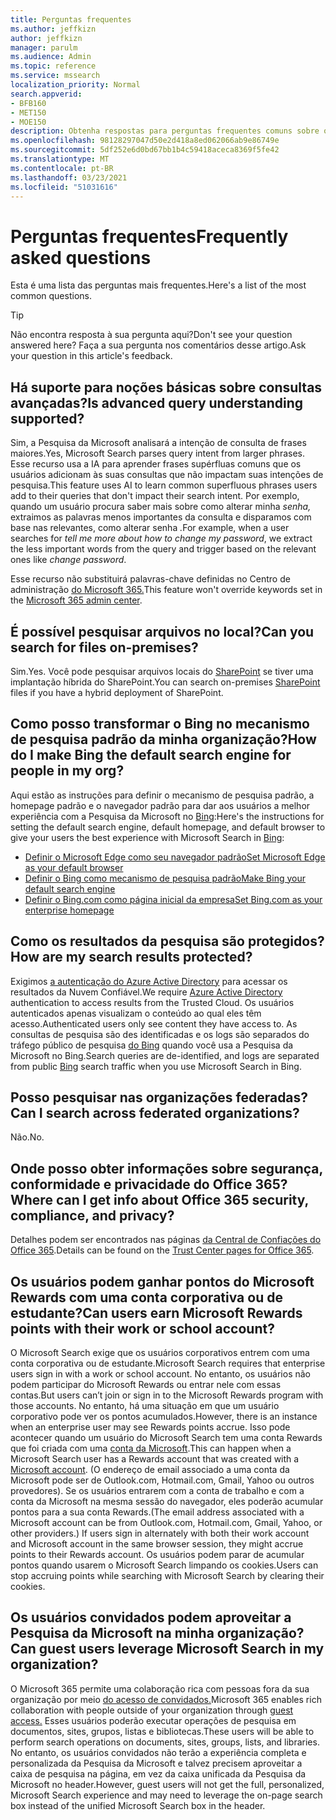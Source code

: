 ```yaml
---
title: Perguntas frequentes
ms.author: jeffkizn
author: jeffkizn
manager: parulm
ms.audience: Admin
ms.topic: reference
ms.service: mssearch
localization_priority: Normal
search.appverid:
- BFB160
- MET150
- MOE150
description: Obtenha respostas para perguntas frequentes comuns sobre o Enterprise Search e a Pesquisa da Microsoft
ms.openlocfilehash: 98128297047d50e2d418a8ed062066ab9e86749e
ms.sourcegitcommit: 5df252e6d0bd67bb1b4c59418aceca8369f5fe42
ms.translationtype: MT
ms.contentlocale: pt-BR
ms.lasthandoff: 03/23/2021
ms.locfileid: "51031616"
---
```

<!-- markdownlint-disable no-trailing-punctuation -->
# <a name="frequently-asked-questions"></a><span data-ttu-id="9a767-103">Perguntas frequentes</span><span class="sxs-lookup"><span data-stu-id="9a767-103">Frequently asked questions</span></span>

<span data-ttu-id="9a767-104">Esta é uma lista das perguntas mais frequentes.</span><span class="sxs-lookup"><span data-stu-id="9a767-104">Here's a list of the most common questions.</span></span>

> [!TIP]
> <span data-ttu-id="9a767-105">Não encontra resposta à sua pergunta aqui?</span><span class="sxs-lookup"><span data-stu-id="9a767-105">Don't see your question answered here?</span></span> <span data-ttu-id="9a767-106">Faça a sua pergunta nos comentários desse artigo.</span><span class="sxs-lookup"><span data-stu-id="9a767-106">Ask your question in this article's feedback.</span></span>

## <a name="is-advanced-query-understanding-supported"></a><span data-ttu-id="9a767-107">Há suporte para noções básicas sobre consultas avançadas?</span><span class="sxs-lookup"><span data-stu-id="9a767-107">Is advanced query understanding supported?</span></span>

<span data-ttu-id="9a767-108">Sim, a Pesquisa da Microsoft analisará a intenção de consulta de frases maiores.</span><span class="sxs-lookup"><span data-stu-id="9a767-108">Yes, Microsoft Search parses query intent from larger phrases.</span></span> <span data-ttu-id="9a767-109">Esse recurso usa a IA para aprender frases supérfluas comuns que os usuários adicionam às suas consultas que não impactam suas intenções de pesquisa.</span><span class="sxs-lookup"><span data-stu-id="9a767-109">This feature uses AI to learn common superfluous phrases users add to their queries that don't impact their search intent.</span></span> <span data-ttu-id="9a767-110">Por exemplo, quando um usuário procura saber mais sobre como alterar minha *senha,* extraimos as palavras menos importantes da consulta e disparamos com base nas relevantes, como alterar senha *.*</span><span class="sxs-lookup"><span data-stu-id="9a767-110">For example, when a user searches for *tell me more about how to change my password*, we extract the less important words from the query and trigger based on the relevant ones like *change password*.</span></span>
  
<span data-ttu-id="9a767-111">Esse recurso não substituirá palavras-chave definidas no Centro de administração [do Microsoft 365.](https://admin.microsoft.com)</span><span class="sxs-lookup"><span data-stu-id="9a767-111">This feature won't override keywords set in the [Microsoft 365 admin center](https://admin.microsoft.com).</span></span>
  
## <a name="can-you-search-for-files-on-premises"></a><span data-ttu-id="9a767-112">É possível pesquisar arquivos no local?</span><span class="sxs-lookup"><span data-stu-id="9a767-112">Can you search for files on-premises?</span></span>

<span data-ttu-id="9a767-113">Sim.</span><span class="sxs-lookup"><span data-stu-id="9a767-113">Yes.</span></span> <span data-ttu-id="9a767-114">Você pode pesquisar arquivos locais do [SharePoint](http://sharepoint.com/) se tiver uma implantação híbrida do SharePoint.</span><span class="sxs-lookup"><span data-stu-id="9a767-114">You can search on-premises [SharePoint](http://sharepoint.com/) files if you have a hybrid deployment of SharePoint.</span></span>
  
## <a name="how-do-i-make-bing-the-default-search-engine-for-people-in-my-org"></a><span data-ttu-id="9a767-115">Como posso transformar o Bing no mecanismo de pesquisa padrão da minha organização?</span><span class="sxs-lookup"><span data-stu-id="9a767-115">How do I make Bing the default search engine for people in my org?</span></span>

<span data-ttu-id="9a767-116">Aqui estão as instruções para definir o mecanismo de pesquisa padrão, a homepage padrão e o navegador padrão para dar aos usuários a melhor experiência com a Pesquisa da Microsoft no [Bing](https://Bing.com):</span><span class="sxs-lookup"><span data-stu-id="9a767-116">Here's the instructions for setting the default search engine, default homepage, and default browser to give your users the best experience with Microsoft Search in [Bing](https://Bing.com):</span></span>

- [<span data-ttu-id="9a767-117">Definir o Microsoft Edge como seu navegador padrão</span><span class="sxs-lookup"><span data-stu-id="9a767-117">Set Microsoft Edge as your default browser</span></span>](/deployedge/edge-default-browser)
- [<span data-ttu-id="9a767-118">Definir o Bing como mecanismo de pesquisa padrão</span><span class="sxs-lookup"><span data-stu-id="9a767-118">Make Bing your default search engine</span></span>](set-default-search-engine.md)
- [<span data-ttu-id="9a767-119">Definir o Bing.com como página inicial da empresa</span><span class="sxs-lookup"><span data-stu-id="9a767-119">Set Bing.com as your enterprise homepage</span></span>](set-default-homepage.md)

## <a name="how-are-my-search-results-protected"></a><span data-ttu-id="9a767-120">Como os resultados da pesquisa são protegidos?</span><span class="sxs-lookup"><span data-stu-id="9a767-120">How are my search results protected?</span></span>

<span data-ttu-id="9a767-121">Exigimos [a autenticação do Azure Active Directory](/azure/active-directory/) para acessar os resultados da Nuvem Confiável.</span><span class="sxs-lookup"><span data-stu-id="9a767-121">We require [Azure Active Directory](/azure/active-directory/) authentication to access results from the Trusted Cloud.</span></span> <span data-ttu-id="9a767-122">Os usuários autenticados apenas visualizam o conteúdo ao qual eles têm acesso.</span><span class="sxs-lookup"><span data-stu-id="9a767-122">Authenticated users only see content they have access to.</span></span> <span data-ttu-id="9a767-123">As consultas de pesquisa são des identificadas e os logs são separados do tráfego público de pesquisa [do Bing](https://Bing.com) quando você usa a Pesquisa da Microsoft no Bing.</span><span class="sxs-lookup"><span data-stu-id="9a767-123">Search queries are de-identified, and logs are separated from public [Bing](https://Bing.com) search traffic when you use Microsoft Search in Bing.</span></span>

## <a name="can-i-search-across-federated-organizations"></a><span data-ttu-id="9a767-124">Posso pesquisar nas organizações federadas?</span><span class="sxs-lookup"><span data-stu-id="9a767-124">Can I search across federated organizations?</span></span>

<span data-ttu-id="9a767-125">Não.</span><span class="sxs-lookup"><span data-stu-id="9a767-125">No.</span></span>

## <a name="where-can-i-get-info-about-office-365-security-compliance-and-privacy"></a><span data-ttu-id="9a767-126">Onde posso obter informações sobre segurança, conformidade e privacidade do Office 365?</span><span class="sxs-lookup"><span data-stu-id="9a767-126">Where can I get info about Office 365 security, compliance, and privacy?</span></span>

<span data-ttu-id="9a767-127">Detalhes podem ser encontrados nas páginas [da Central de Confiações do Office 365](https://www.microsoft.com/TrustCenter/CloudServices/office365/default.aspx).</span><span class="sxs-lookup"><span data-stu-id="9a767-127">Details can be found on the [Trust Center pages for Office 365](https://www.microsoft.com/TrustCenter/CloudServices/office365/default.aspx).</span></span>

## <a name="can-users-earn-microsoft-rewards-points-with-their-work-or-school-account"></a><span data-ttu-id="9a767-128">Os usuários podem ganhar pontos do Microsoft Rewards com uma conta corporativa ou de estudante?</span><span class="sxs-lookup"><span data-stu-id="9a767-128">Can users earn Microsoft Rewards points with their work or school account?</span></span>

<span data-ttu-id="9a767-129">O Microsoft Search exige que os usuários corporativos entrem com uma conta corporativa ou de estudante.</span><span class="sxs-lookup"><span data-stu-id="9a767-129">Microsoft Search requires that enterprise users sign in with a work or school account.</span></span> <span data-ttu-id="9a767-130">No entanto, os usuários não podem participar do Microsoft Rewards ou entrar nele com essas contas.</span><span class="sxs-lookup"><span data-stu-id="9a767-130">But users can’t join or sign in to the Microsoft Rewards program with those accounts.</span></span> <span data-ttu-id="9a767-131">No entanto, há uma situação em que um usuário corporativo pode ver os pontos acumulados.</span><span class="sxs-lookup"><span data-stu-id="9a767-131">However, there is an instance when an enterprise user may see Rewards points accrue.</span></span> <span data-ttu-id="9a767-132">Isso pode acontecer quando um usuário do Microsoft Search tem uma conta Rewards que foi criada com uma [conta da Microsoft](https://www.microsoft.com/welcome?rtc=1).</span><span class="sxs-lookup"><span data-stu-id="9a767-132">This can happen when a Microsoft Search user has a Rewards account that was created with a [Microsoft account](https://www.microsoft.com/welcome?rtc=1).</span></span> <span data-ttu-id="9a767-133">(O endereço de email associado a uma conta da Microsoft pode ser de Outlook.com, Hotmail.com, Gmail, Yahoo ou outros provedores). Se os usuários entrarem com a conta de trabalho e com a conta da Microsoft na mesma sessão do navegador, eles poderão acumular pontos para a sua conta Rewards.</span><span class="sxs-lookup"><span data-stu-id="9a767-133">(The email address associated with a Microsoft account can be from Outlook.com, Hotmail.com, Gmail, Yahoo, or other providers.) If users sign in alternately with both their work account and Microsoft account in the same browser session, they might accrue points to their Rewards account.</span></span> <span data-ttu-id="9a767-134">Os usuários podem parar de acumular pontos quando usarem o Microsoft Search limpando os cookies.</span><span class="sxs-lookup"><span data-stu-id="9a767-134">Users can stop accruing points while searching with Microsoft Search by clearing their cookies.</span></span>

## <a name="can-guest-users-leverage-microsoft-search-in-my-organization"></a><span data-ttu-id="9a767-135">Os usuários convidados podem aproveitar a Pesquisa da Microsoft na minha organização?</span><span class="sxs-lookup"><span data-stu-id="9a767-135">Can guest users leverage Microsoft Search in my organization?</span></span>

<span data-ttu-id="9a767-136">O Microsoft 365 permite uma colaboração rica com pessoas fora da sua organização por meio [do acesso de convidados.](/microsoft-365/solutions/collaborate-with-people-outside-your-organization)</span><span class="sxs-lookup"><span data-stu-id="9a767-136">Microsoft 365 enables rich collaboration with people outside of your organization through [guest access.](/microsoft-365/solutions/collaborate-with-people-outside-your-organization)</span></span> <span data-ttu-id="9a767-137">Esses usuários poderão executar operações de pesquisa em documentos, sites, grupos, listas e bibliotecas.</span><span class="sxs-lookup"><span data-stu-id="9a767-137">These users will be able to perform search operations on documents, sites, groups, lists, and libraries.</span></span> <span data-ttu-id="9a767-138">No entanto, os usuários convidados não terão a experiência completa e personalizada da Pesquisa da Microsoft e talvez precisem aproveitar a caixa de pesquisa na página, em vez da caixa unificada da Pesquisa da Microsoft no header.</span><span class="sxs-lookup"><span data-stu-id="9a767-138">However, guest users will not get the full, personalized, Microsoft Search experience and may need to leverage the on-page search box instead of the unified Microsoft Search box in the header.</span></span>